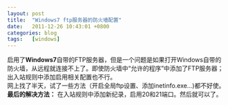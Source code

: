 ```yaml
---
layout: post
title:  "Windows7 ftp服务器的防火墙配置"
date:   2011-12-26 10:43:01 +0800
categories: blog
tags:   [windows]
---
```

启用了**Windows7**自带的FTP服务器，但是一个问题是如果打开Windows自带的防火墙，从远程就连接不上了。即使防火墙中“允许的程序”中添加了FTP服务器；出入站规则中添加启用相关配置也不行。      
网上找了半天，试了一些方法（开启全局ftp设置、添加inetinfo.exe...)都不好使。     
**最后的解决方法：**
在入站规则中添加新纪录，启用20和21端口。然后就可以了。